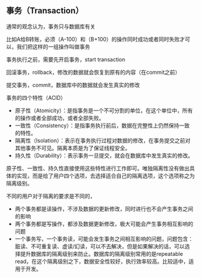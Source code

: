 ## 事务（Transaction）

通常的观念认为，事务只与数据库有关

比如A给B转账，必须（A-100）和（B+100）的操作同时成功或者同时失败才可以，我们把这样的一组操作叫做事务

事务执行之前，需要先开启事务，start transaction

回滚事务，rollback，修改的数据就会恢复到原有的内容（在commit之前）

提交事务，commit，数据库中的数据就会发生真实的修改



事务的四个特性（ACID）

- 原子性（Atomicity）：是指事务是一个不可分割的单位，在这个单位中，所有的操作或者全部成功，或者全部失败。
- 一致性（Consistency）：是指事务执行前后，数据在完整性上仍然保持一致的特性。
- 隔离性（Isolation）：表示在事务执行过程对数据的修改，在事务提交之前对其他事务不可见。隔离本质是为了保证线程安全。
- 持久性（Durability）：表示事务一旦提交，就会在数据库中发生真实的修改。



原子性、一致性、持久性直接使用这些特性进行工作即可。唯独隔离性没有做出具体的实现，而是给了用户四个选项，去选择适合自己的隔离选项，这个选项称之为隔离级别。

不同的用户对于隔离的要求是不同的，

- 两个事务都是读操作，不涉及数据的更新修改，同时进行也不会产生事务之间的影响
- 两个事务都是写操作，都涉及数据更新修改，极大可能会产生事务相互影响的问题
- 一个事务写，一个事务读，可能会发生事务之间相互影响的问题，问题包含：脏读、不可重复读、虚读/幻读，可以不去解决，但是如果解决的话，可以选择提升数据库的隔离级别来防止。数据库的隔离级别常用的是repeatable read，在这个隔离级别之下，数据安全性较好，执行效率较高。比较适中，适用于开发。



























